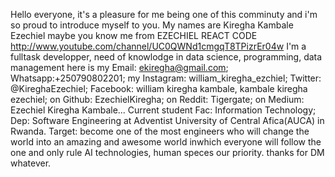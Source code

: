 Hello everyone, it's a pleasure for me being one of this comminuty and i'm so proud to introduce myself to you.
My names are Kiregha Kambale Ezechiel maybe you know me from EZECHIEL REACT CODE http://www.youtube.com/channel/UC0QWNd1cmgqT8TPizrEr04w
I'm a fulltask developper, need of knowlodge in data science, programming, data management here is my Email: ekiregha@gmail.com; Whatsapp:+250790802201; my Instagram: william_kiregha_ezchiel; Twitter: @KireghaEzechiel; Facebook: william kiregha kambale, kambale kiregha ezechiel; on Github: EzechielKiregha; on Reddit: Tigergate; on Medium: Ezechiel Kiregha Kambale...
Current student Fac: Information Technology; Dep: Software Engineering at Adventist University of Central Afica(AUCA) in Rwanda.
Target: become one of the most engineers who will change the world into an amazing and awesome world inwhich everyone will follow the one and only rule AI technologies, human speces our priority. thanks for DM whatever.
